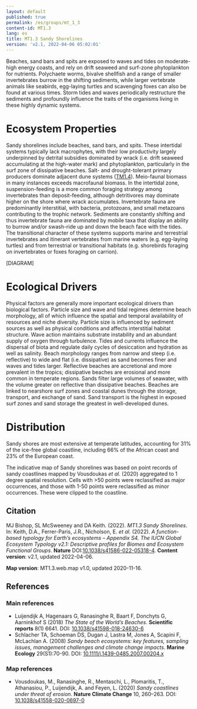 ```yaml
---
layout: default
published: true
permalink: /es/groups/mt_1_3
content-id: MT1.3
lang: es
title: MT1.3 Sandy Shorelines
version: 'v2.1, 2022-04-06 05:02:01'
---
```


Beaches, sand bars and spits are exposed to waves and tides on moderate-high energy coasts, and rely on drift seaweed and surf-zone phytoplankton for nutrients. Polychaete worms, bivalve shellfish and a range of smaller invertebrates burrow in the shifting sediments, while larger vertebrate animals like seabirds, egg-laying turtles and scavenging foxes can also be found at various times.  Storm tides and waves periodically restructure the sediments and profoundly influence the traits of the organisms living in these highly dynamic systems.

# Ecosystem Properties
 
Sandy shorelines include beaches, sand bars, and spits. These intertidal systems typically lack macrophytes, with their low productivity largely underpinned by detrital subsidies dominated by wrack (i.e. drift seaweed accumulating at the high-water mark) and phytoplankton, particularly in the surf zone of dissipative beaches. Salt- and drought-tolerant primary producers dominate adjacent dune systems ([TM1.4](/explore/groups/TM1.4)). Meio-faunal biomass in many instances exceeds macrofaunal biomass. In the intertidal zone, suspension-feeding is a more common foraging strategy among invertebrates than deposit-feeding, although detritivores may dominate higher on the shore where wrack accumulates. Invertebrate fauna are predominantly interstitial, with bacteria, protozoans, and small metazoans contributing to the trophic network. Sediments are constantly shifting and thus invertebrate fauna are dominated by mobile taxa that display an ability to burrow and/or swash-ride up and down the beach face with the tides. The transitional character of these systems supports marine and terrestrial invertebrates and itinerant vertebrates from marine waters (e.g. egg-laying turtles) and from terrestrial or transitional habitats (e.g. shorebirds foraging on invertebrates or foxes foraging on carrion).

[DIAGRAM]

# Ecological Drivers
 
Physical factors are generally more important ecological drivers than biological factors. Particle size and wave and tidal regimes determine beach morphology, all of which influence the spatial and temporal availability of resources and niche diversity. Particle size is influenced by sediment sources as well as physical conditions and affects interstitial habitat structure. Wave action maintains substrate instability and an abundant supply of oxygen through turbulence. Tides and currents influence the dispersal of biota and regulate daily cycles of desiccation and hydration as well as salinity. Beach morphology ranges from narrow and steep (i.e. reflective) to wide and flat (i.e. dissipative) as sand becomes finer and waves and tides larger. Reflective beaches are accretional and more prevalent in the tropics; dissipative beaches are erosional and more common in temperate regions. Sands filter large volumes of seawater, with the volume greater on reflective than dissipative beaches. Beaches are linked to nearshore surf zones and coastal dunes through the storage, transport, and exchange of sand. Sand transport is the highest in exposed surf zones and sand storage the greatest in well-developed dunes.
 
# Distribution
 
Sandy shores are most extensive at temperate latitudes, accounting for 31% of the ice-free global coastline, including 66% of the African coast and 23% of the European coast.

The indicative map of Sandy shorelines was based on point records of sandy coastlines mapped by Vousdoukas _et al._ (2020) aggregated to 1 degree spatial resolution. Cells with >50 points were reclassified as major occurrences, and those with 1-50 points were reclassified as minor occurrences. These were clipped to the coastline.

## Citation

MJ Bishop, SL McSweeney and DA Keith. (2022). *MT1.3 Sandy Shorelines*. In: Keith, D.A., Ferrer-Paris, J.R., Nicholson, E. *et al.* (2022). *A function-based typology for Earth’s ecosystems – Appendix S4. The IUCN Global Ecosystem Typology v2.1: Descriptive profiles for Biomes and Ecosystem Functional Groups*. **Nature** DOI:[10.1038/s41586-022-05318-4](https://doi.org/10.1038/s41586-022-05318-4).
**Content version**: v2.1, updated 2022-04-06.

**Map version**: MT1.3.web.map v1.0, updated 2020-11-16.

## References

### Main references
* Luijendijk A, Hagenaars G, Ranasinghe R, Baart F, Donchyts G, Aarninkhof S  (2018) *The State of the World’s Beaches*. **Scientific reports** 8(1) 6641. DOI: [10.1038/s41598-018-24630-6](http://doi.org/10.1038/s41598-018-24630-6)
* Schlacher TA, Schoeman DS, Dugan J, Lastra M, Jones A, Scapini F, McLachlan A.  (2008) *Sandy beach ecosystems: key features, sampling issues, management challenges and climate change impacts*. **Marine Ecology** 29(S1):70-90. DOI: [10.1111/j.1439-0485.2007.00204.x ](http://doi.org/10.1111/j.1439-0485.2007.00204.x )

### Map references
* Vousdoukas, M., Ranasinghe, R., Mentaschi, L., Plomaritis, T., Athanasiou, P., Luijendijk, A. and Feyen, L. (2020) *Sandy coastlines under threat of erosion*. **Nature Climate Change** 10, 260–263. DOI: [10.1038/s41558-020-0697-0](http://doi.org/10.1038/s41558-020-0697-0)

